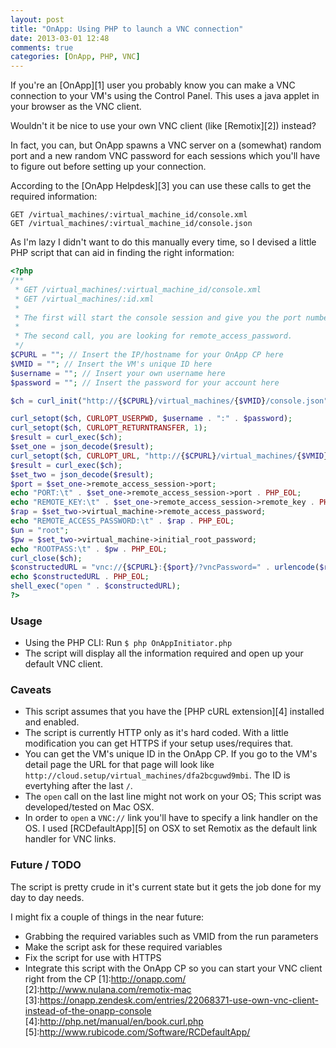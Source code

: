 ```yaml
---
layout: post
title: "OnApp: Using PHP to launch a VNC connection"
date: 2013-03-01 12:48
comments: true
categories: [OnApp, PHP, VNC]
---
```


If you're an [OnApp][1] user you probably know you can make a VNC connection to your VM's using the Control Panel.
This uses a java applet in your browser as the VNC client.

Wouldn't it be nice to use your own VNC client (like [Remotix][2]) instead?

In fact, you can, but OnApp spawns a VNC server on a (somewhat) random port and a new random VNC password for each sessions which you'll have to figure out before setting up your connection. 

According to the [OnApp Helpdesk][3] you can use these calls to get the required information:

	GET /virtual_machines/:virtual_machine_id/console.xml
	GET /virtual_machines/:virtual_machine_id/console.json


<!-- more -->

As I'm lazy I didn't want to do this manually every time, so I devised a little PHP script that can aid in finding the right information:

``` php OnApp VNC Initiator
<?php
/**
 * GET /virtual_machines/:virtual_machine_id/console.xml
 * GET /virtual_machines/:id.xml
 *
 * The first will start the console session and give you the port number to connect to.
 *
 * The second call, you are looking for remote_access_password.
 */
$CPURL = ""; // Insert the IP/hostname for your OnApp CP here
$VMID = ""; // Insert the VM's unique ID here
$username = ""; // Insert your own username here
$password = ""; // Insert the password for your account here

$ch = curl_init("http://{$CPURL}/virtual_machines/{$VMID}/console.json");

curl_setopt($ch, CURLOPT_USERPWD, $username . ":" . $password);
curl_setopt($ch, CURLOPT_RETURNTRANSFER, 1);
$result = curl_exec($ch);
$set_one = json_decode($result);
curl_setopt($ch, CURLOPT_URL, "http://{$CPURL}/virtual_machines/{$VMID}.json");
$result = curl_exec($ch);
$set_two = json_decode($result);
$port = $set_one->remote_access_session->port;
echo "PORT:\t" . $set_one->remote_access_session->port . PHP_EOL;
echo "REMOTE_KEY:\t" . $set_one->remote_access_session->remote_key . PHP_EOL;
$rap = $set_two->virtual_machine->remote_access_password;
echo "REMOTE_ACCESS_PASSWORD:\t" . $rap . PHP_EOL;
$un = "root";
$pw = $set_two->virtual_machine->initial_root_password;
echo "ROOTPASS:\t" . $pw . PHP_EOL;
curl_close($ch);
$constructedURL = "vnc://{$CPURL}:{$port}/?vncPassword=" . urlencode($rap);
echo $constructedURL . PHP_EOL;
shell_exec("open " . $constructedURL);
?>
```

### Usage
* Using the PHP CLI: Run `$ php OnAppInitiator.php`
* The script will display all the information required and open up your default VNC client.

### Caveats
* This script assumes that you have the [PHP cURL extension][4] installed and enabled.
* The script is currently HTTP only as it's hard coded. With a little modification you can get HTTPS if your setup uses/requires that.
* You can get the VM's unique ID in the OnApp CP. If you go to the VM's detail page the URL for that page will look like `http://cloud.setup/virtual_machines/dfa2bcguwd9mbi`. The ID is evertyhing after the last `/`.
* The `open` call on the last line might not work on your OS; This script was developed/tested on Mac OSX.
* In order to `open` a `VNC://` link you'll have to specify a link handler on the OS. I used [RCDefaultApp][5] on OSX to set Remotix as the default link handler for VNC links.

### Future / TODO
The script is pretty crude in it's current state but it gets the job done for my day to day needs.

I might fix a couple of things in the near future:

* Grabbing the required variables such as VMID from the run parameters
* Make the script ask for these required variables
* Fix the script for use with HTTPS
* Integrate this script with the OnApp CP so you can start your VNC client right from the CP
[1]:http://onapp.com/
[2]:http://www.nulana.com/remotix-mac
[3]:https://onapp.zendesk.com/entries/22068371-use-own-vnc-client-instead-of-the-onapp-console
[4]:http://php.net/manual/en/book.curl.php
[5]:http://www.rubicode.com/Software/RCDefaultApp/